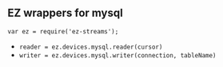 ## EZ wrappers for mysql

`var ez = require('ez-streams');`

* `reader = ez.devices.mysql.reader(cursor)`  
* `writer = ez.devices.mysql.writer(connection, tableName)`  
